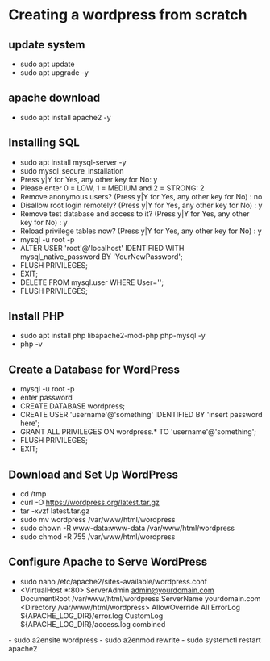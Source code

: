 # Creating a wordpress from scratch

## update system
- sudo apt update
- sudo apt upgrade -y

## apache download
- sudo apt install apache2 -y

## Installing SQL
- sudo apt install mysql-server -y
- sudo mysql_secure_installation
- Press y|Y for Yes, any other key for No: y
- Please enter 0 = LOW, 1 = MEDIUM and 2 = STRONG: 2
- Remove anonymous users? (Press y|Y for Yes, any other key for No) : no
- Disallow root login remotely? (Press y|Y for Yes, any other key for No) : y
- Remove test database and access to it? (Press y|Y for Yes, any other key for No) : y
- Reload privilege tables now? (Press y|Y for Yes, any other key for No) : y
- mysql -u root -p
- ALTER USER 'root'@'localhost' IDENTIFIED WITH mysql_native_password BY 'YourNewPassword';
- FLUSH PRIVILEGES;
- EXIT;
- DELETE FROM mysql.user WHERE User='';
- FLUSH PRIVILEGES;

## Install PHP
- sudo apt install php libapache2-mod-php php-mysql -y
- php -v

## Create a Database for WordPress
- mysql -u root -p
- enter password
- CREATE DATABASE wordpress;
- CREATE USER 'username'@'something' IDENTIFIED BY 'insert password here';
- GRANT ALL PRIVILEGES ON wordpress.* TO 'username'@'something';
- FLUSH PRIVILEGES;
- EXIT;

## Download and Set Up WordPress
- cd /tmp
- curl -O https://wordpress.org/latest.tar.gz
- tar -xvzf latest.tar.gz
- sudo mv wordpress /var/www/html/wordpress
- sudo chown -R www-data:www-data /var/www/html/wordpress
- sudo chmod -R 755 /var/www/html/wordpress

## Configure Apache to Serve WordPress
- sudo nano /etc/apache2/sites-available/wordpress.conf
- <VirtualHost *:80>
    ServerAdmin admin@yourdomain.com
    DocumentRoot /var/www/html/wordpress
    ServerName yourdomain.com
    <Directory /var/www/html/wordpress>
        AllowOverride All
    </Directory>
    ErrorLog ${APACHE_LOG_DIR}/error.log
    CustomLog ${APACHE_LOG_DIR}/access.log combined
</VirtualHost>
- sudo a2ensite wordpress
- sudo a2enmod rewrite
- sudo systemctl restart apache2




